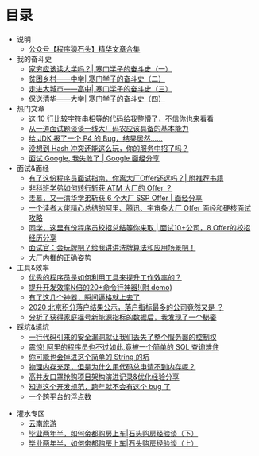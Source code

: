 # 目录

* 说明
  * [公众号【程序猿石头】精华文章合集](README.md)
* 我的奋斗史
  * [家穷应该读大学吗？| 寒门学子的奋斗史（一）](2021-02-28-the-history-of-my-growth-part-1-primary-school.md_new.md)
  * [贫困乡村——中学| 寒门学子的奋斗史（二）](2021-03-22-the-history-of-my-growth-part-2-middle-school.md_new.md)
  * [走进大城市——高中| 寒门学子的奋斗史（三）](2021-04-17-the-history-of-my-growth-part-3-high-school.md_new.md)
  * [保送清华——大学| 寒门学子的奋斗史（四）](2021-04-27-the-history-of-my-growth-part-4-university-life.md_new.md)
* 热门文章
  * [这 10 行比较字符串相等的代码给我整懵了，不信你也来看看](2020-06-25-timing-attack-of-safe-equals.md_new.md)
  * [从一道面试题谈谈一线大厂码农应该具备的基本能力](2020-08-14-revised-talking-about-the-basic-quality-for-frontline-coder-from-an-interview-problem.md_new.md)
  * [给 JDK 报了一个 P4 的 Bug，结果居然……](2020-09-27-a-jdk-bug-releate-to-URI.md_new.md)
  * [没想到 Hash 冲突还能这么玩，你的服务中招了吗？](2020-07-11-hash-collision-dos.md_new.md)
  * [面试 Google, 我失败了 | Google 面经分享](2020-04-19-experience-of-interview-of-google.md_new.md)
* 面试&面经
  * [有了这份程序员面试指南，你离大厂Offer还远吗？| 附推荐书籍](2020-07-30-the-guide-for-join-big-company.md_new.md)
  * [非科班学弟如何转行斩获 ATM 大厂的 Offer ？](2020-10-30-share-interview-experience-with-no-cs-background-when-gradudate-in-2021.md_new.md)
  * [羡慕，又一清华学弟斩获 6 个大厂 SSP Offer | 面经分享](2020-12-06-share-interview-experience-when-gradudate-in-2021.md_new.md)
  * [一个读者大佬精心总结的阿里、腾讯、宇宙条大厂 Offer 面经和硬核面试攻略](2020-12-26-share-interview-experience-when-gradudate-in-2021-part-2.md_new.md)
  * [同学，这里有份程序员校招总结等你来取 | 面试10+公司，8 Offer的校招经历分享](2020-07-20-share-my-interview-experience-when-graduate.md_new.md)
  * [面试官：会玩牌吧？给我讲讲洗牌算法和应用场景吧！](2020-07-18-shuffle-algorithm.md_new.md)
  * [大厂内推的正确姿势](2020-09-30-how-to-apply-a-job-by-recommended-internal.md_new.md)
* 工具&效率 
  - [优秀的程序员是如何利用工具来提升工作效率的？](2020-07-28-how-to-program-more-efficiently.md_new.md)
  - [提升开发效率N倍的20+命令行神器!(附 demo)](2020-09-10-make-dev-more-efficiency-with-20-shell.md_new.md)
  - [有了这几个神器，瞬间逼格就上去了](2020-08-23-how-to-blog-elegantly-as-a-software-engineer.md_new.md)
  - [2020 北京积分落户结果公示，落户指标最多的公司竟然又是 ？](2020-10-18-use-shell-to-analysis-2020-people-of-getting-residence-of-beijing-by-score.md_new.md)
  - [分析了获得家庭摇号新能源指标的数据后，我发现了一个秘密](2020-09-17-data-analysis-of-first-new-energy-car-tickets.md_new.md)
* 踩坑&填坑
  * [一行代码引来的安全漏洞就让我们丢失了整个服务器的控制权](2020-05-24-a-security-vulnerability-of-spring-validator.md_new.md)
  * [震惊! 阿里的程序员也不过如此,竟被一个简单的 SQL 查询难住](2020-04-11-slow-sql-optimazation-of-explain-extended.md_new.md)
  * [你可能也会掉进这个简单的 String 的坑](2020-11-12-constuct-of-string-is-not-easy.md_new.md)
  * [物理内存充足，但是为什么用代码总申请不到内存呢？](2020-11-03-why-java-cannot-allocate-mem-with-enough-physical-memory.md_new.md)
  * [高并发口罩抢购项目架构演进记录&amp;优化经验分享](2020-06-12-architecture-evolution-of-HA-system-of-buy-facemask.md_new.md)
  * [知道这个开发规范，跨年就不会有这个 bug 了](2020-04-25-simpledateformat-demo-of-alibaba-java-development-manual.md_new.md) 
  * [一个跨平台的浮点数](2020-05-01-a-bug-relate-with-float-point-cross-platform.md_new.md)
- 灌水专区
  - [云南旅游](2020-10-08-travel-to-yunnan-in-2020.md_new.md)
  - [毕业两年半，如何帝都购房上车|石头购房经验谈（下）](2020-11-19-experience-of-buying-a-house-in-peking-part-1.md_new.md)
  - [毕业两年半，如何帝都购房上车|石头购房经验谈（上）](2020-12-20-experience-of-buying-a-house-in-peking-part-2.md_new.md)

